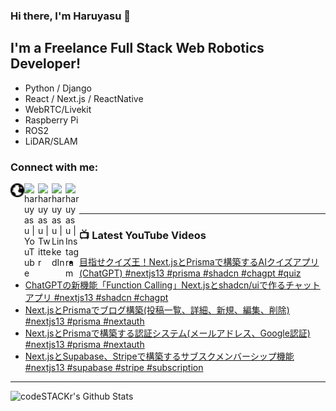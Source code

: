 ### Hi there, I'm Haruyasu 👋

## I'm a Freelance Full Stack Web Robotics Developer!
- Python / Django
- React / Next.js / ReactNative
- WebRTC/Livekit
- Raspberry Pi
- ROS2
- LiDAR/SLAM

### Connect with me:

[<img align="left" alt="harusoft.net" width="22px" src="https://raw.githubusercontent.com/iconic/open-iconic/master/svg/globe.svg" />][website]
[<img align="left" alt="haruyasu | YouTube" width="22px" src="https://cdn.jsdelivr.net/npm/simple-icons@v3/icons/youtube.svg" />][youtube]
[<img align="left" alt="haruyasu | Twitter" width="22px" src="https://cdn.jsdelivr.net/npm/simple-icons@v3/icons/twitter.svg" />][twitter]
[<img align="left" alt="haruyasu | LinkedIn" width="22px" src="https://cdn.jsdelivr.net/npm/simple-icons@v3/icons/linkedin.svg" />][linkedin]
[<img align="left" alt="haruyasu | Instagram" width="22px" src="https://cdn.jsdelivr.net/npm/simple-icons@v3/icons/instagram.svg" />][instagram]

<br />
<br />

---

### 📺 Latest YouTube Videos
<!-- YOUTUBE:START -->
- [目指せクイズ王！Next.jsとPrismaで構築するAIクイズアプリ&lpar;ChatGPT&rpar; #nextjs13 #prisma #shadcn #chagpt #quiz](https://www.youtube.com/watch?v=SOZkzE2_rkA)
- [ChatGPTの新機能「Function Calling」Next.jsとshadcn/uiで作るチャットアプリ #nextjs13 #shadcn #chagpt](https://www.youtube.com/watch?v=lGDR5LTYKUM)
- [Next.jsとPrismaでブログ構築&lpar;投稿一覧、詳細、新規、編集、削除&rpar; #nextjs13 #prisma #nextauth](https://www.youtube.com/watch?v=9ybtC6oxNIc)
- [Next.jsとPrismaで構築する認証システム&lpar;メールアドレス、Google認証&rpar; #nextjs13 #prisma #nextauth](https://www.youtube.com/watch?v=c25Ir8-NsvY)
- [Next.jsとSupabase、Stripeで構築するサブスクメンバーシップ機能 #nextjs13 #supabase #stripe #subscription](https://www.youtube.com/watch?v=_JJkn0zVQYQ)
<!-- YOUTUBE:END -->

---

<img align="left" alt="codeSTACKr's Github Stats" src="https://github-readme-stats.vercel.app/api?username=haruyasu&show_icons=true&hide_border=true" />

[website]: https://harusoft.net/
[twitter]: https://twitter.com/hathle
[youtube]: https://www.youtube.com/channel/UCjpXqPZM1UPJoiyNVUTixqQ/
[instagram]: https://www.instagram.com/hathle/
[linkedin]: https://www.linkedin.com/in/haruyasu/
